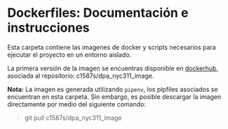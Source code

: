 # Dockerfiles: Documentación e instrucciones 

Esta carpeta contiene las imagenes de docker y scripts necesarios para ejecutar el proyecto en un entorno aislado.

La primera versión de la imagen se encuentras disponible en [dockerhub](https://hub.docker.com/repository/docker/c1587s/dpa_nyc311_image), asociada al repositorio: c1587s/dpa_nyc311_image.

**Nota:** La imagen es generada utilizando `pipenv`, los pipfiles asociados se encuentran en esta carpeta. Sin embargo, es posible descargar la imagen directamente por medio del siguiente comando:

> git pull c1587s/dpa_nyc311_image


